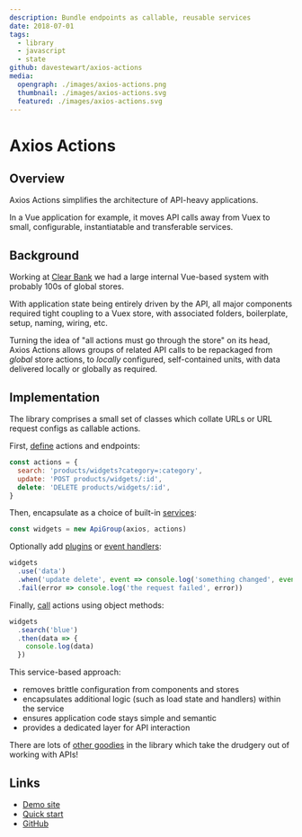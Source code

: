```yaml
---
description: Bundle endpoints as callable, reusable services
date: 2018-07-01
tags:
  - library
  - javascript
  - state
github: davestewart/axios-actions
media:
  opengraph: ./images/axios-actions.png
  thumbnail: ./images/axios-actions.svg
  featured: ./images/axios-actions.svg
---
```


# Axios Actions

## Overview

Axios Actions simplifies the architecture of API-heavy applications.

In a Vue application for example, it moves API calls away from Vuex to small, configurable, instantiatable and transferable services.

## Background

Working at [Clear Bank](https://clear.bank) we had a large internal Vue-based system with probably 100s of global stores.

With application state being entirely driven by the API, all major components required tight coupling to a Vuex store, with associated folders, boilerplate, setup, naming, wiring, etc.

Turning the idea of "all actions must go through the store" on its head, Axios Actions allows groups of related API calls to be repackaged from *global* store actions, to *locally* configured, self-contained units, with data delivered locally or globally as required.

## Implementation

The library comprises a small set of classes which collate URLs or URL request configs as callable actions.

First, [define](https://github.com/davestewart/axios-actions/blob/master/docs/config.md) actions and endpoints:

```js
const actions = {
  search: 'products/widgets?category=:category',
  update: 'POST products/widgets/:id',
  delete: 'DELETE products/widgets/:id',
}
```

Then, encapsulate as a choice of built-in [services](https://github.com/davestewart/axios-actions/blob/master/docs/classes/README.md):

```js
const widgets = new ApiGroup(axios, actions)
```

Optionally add [plugins](https://github.com/davestewart/axios-actions/blob/master/docs/extension/plugins.md) or [event handlers](https://github.com/davestewart/axios-actions/blob/master/docs/classes/ApiGroup.md#handling-events):

```js
widgets
  .use('data')
  .when('update delete', event => console.log('something changed', event))
  .fail(error => console.log('the request failed', error))
```

Finally, [call](https://github.com/davestewart/axios-actions/blob/master/docs/classes/ApiGroup.md#usage) actions using object methods:

```js
widgets
  .search('blue')
  .then(data => {
    console.log(data)
  })
```



This service-based approach:

- removes brittle configuration from components and stores
- encapsulates additional logic (such as load state and handlers) within the service
- ensures application code stays simple and semantic
- provides a dedicated layer for API interaction

There are lots of [other goodies](https://github.com/davestewart/axios-actions/blob/master/docs/tips.md) in the library which take the drudgery out of working with APIs!

## Links

- [Demo site](https://axios-actions.netlify.com/)
- [Quick start](https://github.com/davestewart/axios-actions/blob/master/docs/quick-start.md)
- [GitHub](https://github.com/davestewart/axios-actions)
